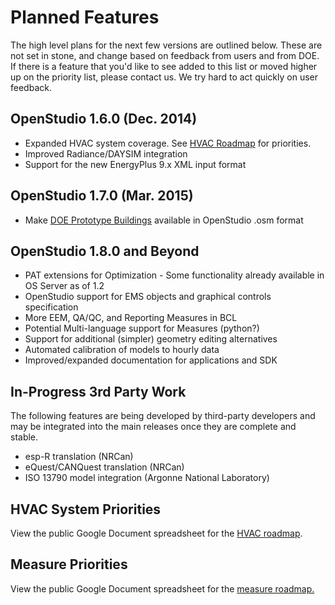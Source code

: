<h1>Planned Features</h1>
The high level plans for the next few versions are outlined below.  These are not set in stone, and change based on feedback from users and from DOE.  If there is a feature that you'd like to see added to this list or moved higher up on the priority list, please contact us.  We try hard to act quickly on user feedback.

## OpenStudio 1.6.0 (Dec. 2014)
* Expanded HVAC system coverage.  See [HVAC Roadmap](https://docs.google.com/spreadsheet/ccc?key=0AhCALIzwiaGPdHhhalNfQktXUWtacjJwcHVoZ3Fsanc&usp=drive_web#gid=1) for priorities.
* Improved Radiance/DAYSIM integration
* Support for the new EnergyPlus 9.x XML input format

## OpenStudio 1.7.0 (Mar. 2015)
* Make [DOE Prototype Buildings](http://www.energycodes.gov/commercial-prototype-building-models) available in OpenStudio .osm format

## OpenStudio 1.8.0 and Beyond
* PAT extensions for Optimization - Some functionality already available in OS Server as of 1.2
* OpenStudio support for EMS objects and graphical controls specification
* More EEM, QA/QC, and Reporting Measures in BCL
* Potential Multi-language support for Measures (python?)
* Support for additional (simpler) geometry editing alternatives
* Automated calibration of models to hourly data
* Improved/expanded documentation for applications and SDK

## In-Progress 3rd Party Work
The following features are being developed by third-party developers and may be integrated into the main releases once they are complete and stable.

* esp-R translation (NRCan)
* eQuest/CANQuest translation (NRCan)
* ISO 13790 model integration (Argonne National Laboratory)


## HVAC System Priorities

View the public Google Document spreadsheet for the [HVAC roadmap](https://docs.google.com/spreadsheet/ccc?key=0AhCALIzwiaGPdHhhalNfQktXUWtacjJwcHVoZ3Fsanc&usp=drive_web#gid=1).

## Measure Priorities

View the public Google Document spreadsheet for the [measure roadmap.](https://docs.google.com/spreadsheet/ccc?key=0AhCALIzwiaGPdE1BUjZDQ01iLVBnUFJpcHlEWU10ZEE&usp=drive_web#gid=0)


